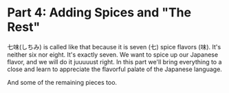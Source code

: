 # Part 4: Adding Spices and "The Rest"

七味(しちみ) is called like that because it is seven (七) spice flavors (味). It's neither six nor eight. It's exactly seven. We want to spice up our Japanese flavor, and we will do it juuuuust right. In this part we'll bring everything to a close and learn to appreciate the flavorful palate of the Japanese language.

And some of the remaining pieces too.